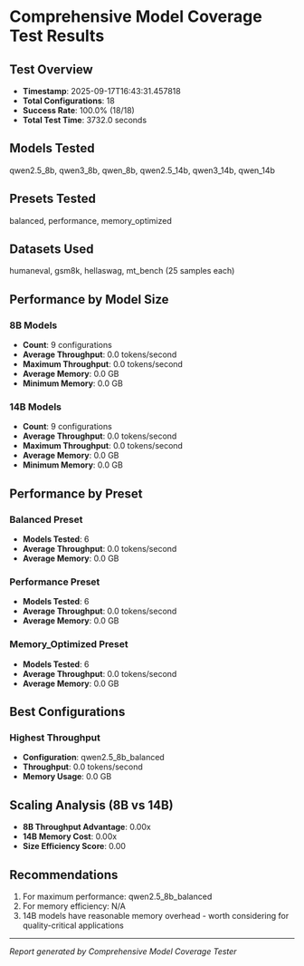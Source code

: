 # Comprehensive Model Coverage Test Results

## Test Overview
- **Timestamp**: 2025-09-17T16:43:31.457818
- **Total Configurations**: 18
- **Success Rate**: 100.0% (18/18)
- **Total Test Time**: 3732.0 seconds

## Models Tested
qwen2.5_8b, qwen3_8b, qwen_8b, qwen2.5_14b, qwen3_14b, qwen_14b

## Presets Tested
balanced, performance, memory_optimized

## Datasets Used
humaneval, gsm8k, hellaswag, mt_bench (25 samples each)

## Performance by Model Size

### 8B Models
- **Count**: 9 configurations
- **Average Throughput**: 0.0 tokens/second
- **Maximum Throughput**: 0.0 tokens/second
- **Average Memory**: 0.0 GB
- **Minimum Memory**: 0.0 GB

### 14B Models
- **Count**: 9 configurations
- **Average Throughput**: 0.0 tokens/second
- **Maximum Throughput**: 0.0 tokens/second
- **Average Memory**: 0.0 GB
- **Minimum Memory**: 0.0 GB

## Performance by Preset

### Balanced Preset
- **Models Tested**: 6
- **Average Throughput**: 0.0 tokens/second
- **Average Memory**: 0.0 GB

### Performance Preset
- **Models Tested**: 6
- **Average Throughput**: 0.0 tokens/second
- **Average Memory**: 0.0 GB

### Memory_Optimized Preset
- **Models Tested**: 6
- **Average Throughput**: 0.0 tokens/second
- **Average Memory**: 0.0 GB

## Best Configurations

### Highest Throughput
- **Configuration**: qwen2.5_8b_balanced
- **Throughput**: 0.0 tokens/second
- **Memory Usage**: 0.0 GB

## Scaling Analysis (8B vs 14B)

- **8B Throughput Advantage**: 0.00x
- **14B Memory Cost**: 0.00x
- **Size Efficiency Score**: 0.00

## Recommendations

1. For maximum performance: qwen2.5_8b_balanced
2. For memory efficiency: N/A
3. 14B models have reasonable memory overhead - worth considering for quality-critical applications

---
*Report generated by Comprehensive Model Coverage Tester*
